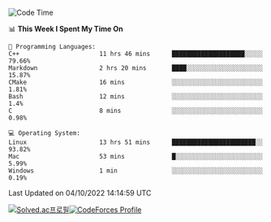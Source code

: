 
<!--START_SECTION:waka-->
![Code Time](http://img.shields.io/badge/Code%20Time-2%2C028%20hrs%2045%20mins-blue)

📊 **This Week I Spent My Time On** 

```text
💬 Programming Languages: 
C++                      11 hrs 46 mins      ████████████████████░░░░░   79.66% 
Markdown                 2 hrs 20 mins       ████░░░░░░░░░░░░░░░░░░░░░   15.87% 
CMake                    16 mins             ░░░░░░░░░░░░░░░░░░░░░░░░░   1.81% 
Bash                     12 mins             ░░░░░░░░░░░░░░░░░░░░░░░░░   1.4% 
C                        8 mins              ░░░░░░░░░░░░░░░░░░░░░░░░░   0.98%

💻 Operating System: 
Linux                    13 hrs 51 mins      ███████████████████████░░   93.82% 
Mac                      53 mins             █░░░░░░░░░░░░░░░░░░░░░░░░   5.99% 
Windows                  1 min               ░░░░░░░░░░░░░░░░░░░░░░░░░   0.19%

```


 Last Updated on 04/10/2022 14:14:59 UTC
<!--END_SECTION:waka-->
[![Solved.ac프로필](http://mazassumnida.wtf/api/generate_badge?boj=hckim96)](https://solved.ac/hckim96)[![CodeForces Profile](https://cf.leed.at?id=hckim96)](https://codeforces.com/profile/hckim96)
